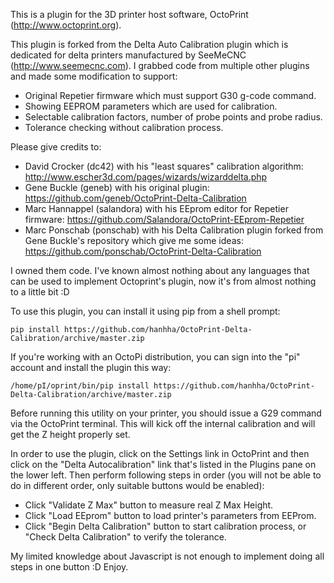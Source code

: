 This is a plugin for the 3D printer host software, OctoPrint (http://www.octoprint.org).

This plugin is forked from the Delta Auto Calibration plugin which is dedicated for delta printers manufactured by SeeMeCNC (http://www.seemecnc.com). I grabbed code from multiple other plugins and made some modification to support:
- Original Repetier firmware which must support G30 g-code command.
- Showing EEPROM parameters which are used for calibration.
- Selectable calibration factors, number of probe points and probe radius.
- Tolerance checking without calibration process.

Please give credits to:
- David Crocker (dc42) with his "least squares" calibration algorithm:
http://www.escher3d.com/pages/wizards/wizarddelta.php
- Gene Buckle (geneb) with his original plugin:
https://github.com/geneb/OctoPrint-Delta-Calibration
- Marc Hannappel (salandora) with his EEprom editor for Repetier firmware:
https://github.com/Salandora/OctoPrint-EEprom-Repetier
- Marc Ponschab (ponschab) with his Delta Calibration plugin forked from Gene Buckle's repository which give me some ideas:
https://github.com/ponschab/OctoPrint-Delta-Calibration

I owned them code. I've known almost nothing about any languages that can be used to implement Octoprint's plugin, now it's from almost nothing to a little bit :D

To use this plugin, you can install it using pip from a shell prompt:

    pip install https://github.com/hanhha/OctoPrint-Delta-Calibration/archive/master.zip

If you're working with an OctoPi distribution, you can sign into the "pi" account and
install the plugin this way:

    /home/pI/oprint/bin/pip install https://github.com/hanhha/OctoPrint-Delta-Calibration/archive/master.zip

Before running this utility on your printer, you should issue a G29 command via the OctoPrint
terminal.  This will kick off the internal calibration and will get the Z height properly set.

In order to use the plugin, click on the Settings link in OctoPrint and then click on the
"Delta Autocalibration" link that's listed in the Plugins pane on the lower left. Then perform following steps in order (you will not be able to do in different order, only suitable buttons would be enabled):
- Click "Validate Z Max" button to measure real Z Max Height.
- Click "Load EEprom" button to load printer's parameters from EEProm.
- Click "Begin Delta Calibration" button to start calibration process, or "Check Delta Calibration" to verify the tolerance.

My limited knowledge about Javascript is not enough to implement doing all steps in one button :D 
Enjoy.

